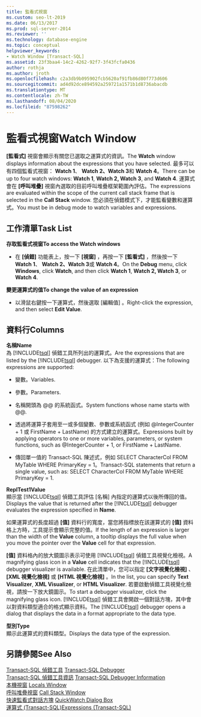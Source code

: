 ```yaml
---
title: 監看式視窗
ms.custom: seo-lt-2019
ms.date: 06/13/2017
ms.prod: sql-server-2014
ms.reviewer: ''
ms.technology: database-engine
ms.topic: conceptual
helpviewer_keywords:
- Watch Window [Transact-SQL]
ms.assetid: 23f3baa4-14c2-4262-92f7-3f43fcfa0436
author: rothja
ms.author: jroth
ms.openlocfilehash: c2a3db9b095902fcb5620af91fb86d80f773d606
ms.sourcegitcommit: ad4d92dce894592a259721a1571b1d8736abacdb
ms.translationtype: MT
ms.contentlocale: zh-TW
ms.lasthandoff: 08/04/2020
ms.locfileid: "87598262"
---
```

# <a name="watch-window"></a><span data-ttu-id="4bd63-102">監看式視窗</span><span class="sxs-lookup"><span data-stu-id="4bd63-102">Watch Window</span></span>
  <span data-ttu-id="4bd63-103">**[監看式]** 視窗會顯示有關您已選取之運算式的資訊。</span><span class="sxs-lookup"><span data-stu-id="4bd63-103">The **Watch** window displays information about the expressions that you have selected.</span></span> <span data-ttu-id="4bd63-104">最多可以有四個監看式視窗： **Watch 1**、 **Watch 2、Watch 3**和 **Watch 4**。</span><span class="sxs-lookup"><span data-stu-id="4bd63-104">There can be up to four watch windows: **Watch 1**, **Watch 2, Watch 3**, and **Watch 4**.</span></span> <span data-ttu-id="4bd63-105">運算式會在 **[呼叫堆疊]** 視窗內選取的目前呼叫堆疊框架範圍內評估。</span><span class="sxs-lookup"><span data-stu-id="4bd63-105">The expressions are evaluated within the scope of the current call stack frame that is selected in the **Call Stack** window.</span></span> <span data-ttu-id="4bd63-106">您必須在偵錯模式下，才能監看變數和運算式。</span><span class="sxs-lookup"><span data-stu-id="4bd63-106">You must be in debug mode to watch variables and expressions.</span></span>  
  
## <a name="task-list"></a><span data-ttu-id="4bd63-107">工作清單</span><span class="sxs-lookup"><span data-stu-id="4bd63-107">Task List</span></span>  
 <span data-ttu-id="4bd63-108">**存取監看式視窗**</span><span class="sxs-lookup"><span data-stu-id="4bd63-108">**To access the Watch windows**</span></span>  
  
-   <span data-ttu-id="4bd63-109">在 **[偵錯]** 功能表上，按一下 **[視窗]** ，再按一下 **[監看式]** ，然後按一下 **Watch 1**、 **Watch 2、Watch 3**或 **Watch 4**。</span><span class="sxs-lookup"><span data-stu-id="4bd63-109">On the **Debug** menu, click **Windows**, click **Watch**, and then click **Watch 1**, **Watch 2, Watch 3**, or **Watch 4**.</span></span>  
  
 <span data-ttu-id="4bd63-110">**變更運算式的值**</span><span class="sxs-lookup"><span data-stu-id="4bd63-110">**To change the value of an expression**</span></span>  
  
-   <span data-ttu-id="4bd63-111">以滑鼠右鍵按一下運算式，然後選取 [編輯值]  。</span><span class="sxs-lookup"><span data-stu-id="4bd63-111">Right-click the expression, and then select **Edit Value**.</span></span>  
  
## <a name="columns"></a><span data-ttu-id="4bd63-112">資料行</span><span class="sxs-lookup"><span data-stu-id="4bd63-112">Columns</span></span>  
 <span data-ttu-id="4bd63-113">**名稱**</span><span class="sxs-lookup"><span data-stu-id="4bd63-113">**Name**</span></span>  
 <span data-ttu-id="4bd63-114">為 [!INCLUDE[tsql](../../includes/tsql-md.md)] 偵錯工具所列出的運算式。</span><span class="sxs-lookup"><span data-stu-id="4bd63-114">Are the expressions that are listed by the [!INCLUDE[tsql](../../includes/tsql-md.md)] debugger.</span></span> <span data-ttu-id="4bd63-115">以下為支援的運算式：</span><span class="sxs-lookup"><span data-stu-id="4bd63-115">The following expressions are supported:</span></span>  
  
-   <span data-ttu-id="4bd63-116">變數。</span><span class="sxs-lookup"><span data-stu-id="4bd63-116">Variables.</span></span>  
  
-   <span data-ttu-id="4bd63-117">參數。</span><span class="sxs-lookup"><span data-stu-id="4bd63-117">Parameters.</span></span>  
  
-   <span data-ttu-id="4bd63-118">名稱開頭為 @@ 的系統函式。</span><span class="sxs-lookup"><span data-stu-id="4bd63-118">System functions whose name starts with @@.</span></span>  
  
-   <span data-ttu-id="4bd63-119">透過將運算子套用至一或多個變數、參數或系統函式 (例如 @IntegerCounter + 1 或 FirstName + LastName) 的方式建立的運算式。</span><span class="sxs-lookup"><span data-stu-id="4bd63-119">Expressions built by applying operators to one or more variables, parameters, or system functions, such as @IntegerCounter + 1, or FirstName + LastName.</span></span>  
  
-   <span data-ttu-id="4bd63-120">傳回單一值的 Transact-SQL 陳述式，例如 SELECT CharacterCol FROM MyTable WHERE PrimaryKey = 1。</span><span class="sxs-lookup"><span data-stu-id="4bd63-120">Transact-SQL statements that return a single value, such as: SELECT CharacterCol FROM MyTable WHERE PrimaryKey = 1.</span></span>  
  
 <span data-ttu-id="4bd63-121">**ReplTest1**</span><span class="sxs-lookup"><span data-stu-id="4bd63-121">**Value**</span></span>  
 <span data-ttu-id="4bd63-122">顯示當 [!INCLUDE[tsql](../../includes/tsql-md.md)] 偵錯工具評估 [名稱]  內指定的運算式以後所傳回的值。</span><span class="sxs-lookup"><span data-stu-id="4bd63-122">Displays the value that is returned after the [!INCLUDE[tsql](../../includes/tsql-md.md)] debugger evaluates the expression specified in **Name**.</span></span>  
  
 <span data-ttu-id="4bd63-123">如果運算式的長度超過 **[值]** 資料行的寬度，當您將指標放在該運算式的 **[值]** 資料格上方時，工具提示會顯示完整的值。</span><span class="sxs-lookup"><span data-stu-id="4bd63-123">If the length of an expression is larger than the width of the **Value** column, a tooltip displays the full value when you move the pointer over the **Value** cell for that expression.</span></span>  
  
 <span data-ttu-id="4bd63-124">**[值]** 資料格內的放大鏡圖示表示可使用 [!INCLUDE[tsql](../../includes/tsql-md.md)] 偵錯工具視覺化檢視。</span><span class="sxs-lookup"><span data-stu-id="4bd63-124">A magnifying glass icon in a **Value** cell indicates that the [!INCLUDE[tsql](../../includes/tsql-md.md)] debugger visualizer is available.</span></span> <span data-ttu-id="4bd63-125">在此清單中，您可以指定 **[文字視覺化檢視]** 、 **[XML 視覺化檢視]** 或 **[HTML 視覺化檢視]** 。</span><span class="sxs-lookup"><span data-stu-id="4bd63-125">In the list, you can specify **Text Visualizer**, **XML Visualizer**, or **HTML Visualizer**.</span></span> <span data-ttu-id="4bd63-126">若要啟動偵錯工具視覺化檢視，請按一下放大鏡圖示。</span><span class="sxs-lookup"><span data-stu-id="4bd63-126">To start a debugger visualizer, click the magnifying glass icon.</span></span> <span data-ttu-id="4bd63-127">[!INCLUDE[tsql](../../includes/tsql-md.md)] 偵錯工具會開啟一個對話方塊，其中會以對資料類型適合的格式顯示資料。</span><span class="sxs-lookup"><span data-stu-id="4bd63-127">The [!INCLUDE[tsql](../../includes/tsql-md.md)] debugger opens a dialog that displays the data in a format appropriate to the data type.</span></span>  
  
 <span data-ttu-id="4bd63-128">**型別**</span><span class="sxs-lookup"><span data-stu-id="4bd63-128">**Type**</span></span>  
 <span data-ttu-id="4bd63-129">顯示此運算式的資料類型。</span><span class="sxs-lookup"><span data-stu-id="4bd63-129">Displays the data type of the expression.</span></span>  
  
## <a name="see-also"></a><span data-ttu-id="4bd63-130">另請參閱</span><span class="sxs-lookup"><span data-stu-id="4bd63-130">See Also</span></span>  
 <span data-ttu-id="4bd63-131">[Transact-SQL 偵錯工具](transact-sql-debugger.md) </span><span class="sxs-lookup"><span data-stu-id="4bd63-131">[Transact-SQL Debugger](transact-sql-debugger.md) </span></span>  
 <span data-ttu-id="4bd63-132">[Transact-SQL 偵錯工具資訊](transact-sql-debugger-information.md) </span><span class="sxs-lookup"><span data-stu-id="4bd63-132">[Transact-SQL Debugger Information](transact-sql-debugger-information.md) </span></span>  
 <span data-ttu-id="4bd63-133">[本機視窗](transact-sql-debugger-locals-window.md) </span><span class="sxs-lookup"><span data-stu-id="4bd63-133">[Locals Window](transact-sql-debugger-locals-window.md) </span></span>  
 <span data-ttu-id="4bd63-134">[呼叫堆疊視窗](transact-sql-debugger-call-stack-window.md) </span><span class="sxs-lookup"><span data-stu-id="4bd63-134">[Call Stack Window](transact-sql-debugger-call-stack-window.md) </span></span>  
 <span data-ttu-id="4bd63-135">[快速監看式對話方塊](transact-sql-debugger-quickwatch-dialog-box.md) </span><span class="sxs-lookup"><span data-stu-id="4bd63-135">[QuickWatch Dialog Box](transact-sql-debugger-quickwatch-dialog-box.md) </span></span>  
 [<span data-ttu-id="4bd63-136">運算式 &#40;Transact-SQL&#41;</span><span class="sxs-lookup"><span data-stu-id="4bd63-136">Expressions &#40;Transact-SQL&#41;</span></span>](/sql/t-sql/language-elements/expressions-transact-sql)  

